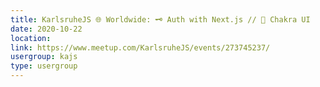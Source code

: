 ```yaml
---
title: KarlsruheJS 🌐 Worldwide: 🗝 Auth with Next.js // 🎨 Chakra UI
date: 2020-10-22
location: 
link: https://www.meetup.com/KarlsruheJS/events/273745237/
usergroup: kajs
type: usergroup
---
```

